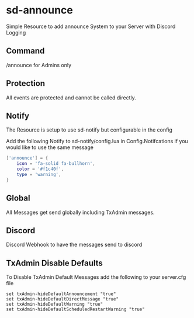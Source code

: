 # sd-announce
Simple Resource to add announce System to your Server with Discord Logging

## Command
/announce for Admins only

## Protection
All events are protected and cannot be called directly.

## Notify
The Resource is setup to use sd-notify but configurable in the config

Add the following Notify to sd-notify/config.lua in Config.Notifcations if you would like to use the same message
```lua
['announce'] = {
    icon = 'fa-solid fa-bullhorn',
    color = '#f1c40f',
    type = 'warning',
}
```

## Global
All Messages get send globally including TxAdmin messages.

## Discord
Discord Webhook to have the messages send to discord

## TxAdmin Disable Defaults
To Disable TxAdmin Default Messages add the following to your server.cfg file

```
set txAdmin-hideDefaultAnnouncement "true"
set txAdmin-hideDefaultDirectMessage "true"
set txAdmin-hideDefaultWarning "true"
set txAdmin-hideDefaultScheduledRestartWarning "true"
```
